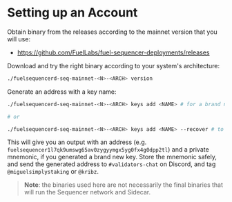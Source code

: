 # Setting up an Account

Obtain binary from the releases according to the mainnet version that you will use:

- https://github.com/FuelLabs/fuel-sequencer-deployments/releases

Download and try the right binary according to your system's architecture:

```bash
./fuelsequencerd-seq-mainnet-<N>-<ARCH> version
```

Generate an address with a key name:

```bash
./fuelsequencerd-seq-mainnet-<N>-<ARCH> keys add <NAME> # for a brand new key

# or

./fuelsequencerd-seq-mainnet-<N>-<ARCH> keys add <NAME> --recover # to create from a mnemonic
```

This will give you an output with an address (e.g. `fuelsequencer1l7qk9umswg65av0zygyymgx5yg0fx4g0dpp2tl`) and a private mnemonic, if you generated a brand new key. Store the mnemonic safely, and send the generated address to `#validators-chat` on Discord, and tag `@miguelsimplystaking` or `@kribz`.

> **Note**: the binaries used here are not necessarily the final binaries that will run the Sequencer network and Sidecar.
